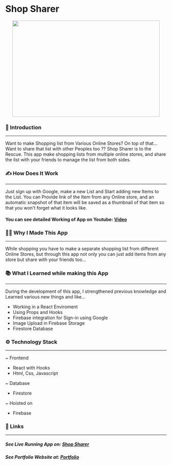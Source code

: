 # Shop Sharer
<p align="center">
  <img width="460" height="300" src="https://i.ibb.co/bvgxwVf/blog.png">
</p>

### 🌟 Introduction 
---
Want to make Shopping list from Various Online Stores? On top of that... Want to share that list with other Peoples too ??
Shop Sharer is to the Rescue.
This app make shopping lists from multiple online stores, and share the list with your friends to manage the list from both sides.

### ✍️ How Does It Work
---
Just sign up with Google, make a new List and Start adding new Items to the List.
You can Provide link of the Item from any Online store, and an automatic snapshot of that item will be saved as a thumbnail of that item so that you won't forget what it looks like.

#### You can see detailed Working of App on Youtube: [Video](https://youtu.be/A0uQHsp4ViU "Video")

### 👨‍💻 Why I Made This App
---
While shopping you have to make a separate shopping list from different Online Stores, but through this app not only you can just add items from any store but share with your friends too...

### 📚 What I Learned while making this App
---
During the development of this app, I strengthened previous knowledge and  Learned various new things and like...
- Working in a React Enviroment
- Using Props and Hooks
- Firebase integration for Sign-in using Google
- Image Upload in Firebase Storage
- Firestore Database 


### ⚙️ Technology Stack
---
~ Frontend 
- React with Hooks
- Html, Css, Javascript

~ Database
- Firestore

~ Hoisted on
- Firebase


### 🔗 Links 
---
##### See Live Running App on:  [Shop Sharer](https://shopsharer009.web.app/ "Shop Sharer")
##### See Portfolio Website at: [Portfolio](https://devdude.web.app/ "Portfolio")
 



